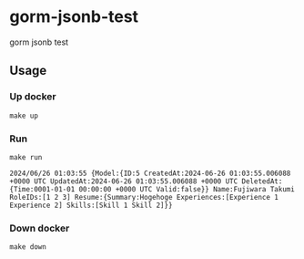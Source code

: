 # gorm-jsonb-test
gorm jsonb test

## Usage
### Up docker
```
make up
```

### Run
```
make run
```
```
2024/06/26 01:03:55 {Model:{ID:5 CreatedAt:2024-06-26 01:03:55.006088 +0000 UTC UpdatedAt:2024-06-26 01:03:55.006088 +0000 UTC DeletedAt:{Time:0001-01-01 00:00:00 +0000 UTC Valid:false}} Name:Fujiwara Takumi RoleIDs:[1 2 3] Resume:{Summary:Hogehoge Experiences:[Experience 1 Experience 2] Skills:[Skill 1 Skill 2]}}
```

### Down docker
```
make down
```

